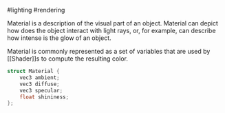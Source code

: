 #lighting #rendering 

Material is a description of the visual part of an object.
Material can depict how does the object interact with light rays, or, for example, can describe how intense is the glow of an object.

Material is commonly represented as a set of variables that are used by [[Shader]]s to compute the resulting color.

```cpp
struct Material {  
    vec3 ambient;  
    vec3 diffuse;  
    vec3 specular;  
    float shininess;  
};
```

